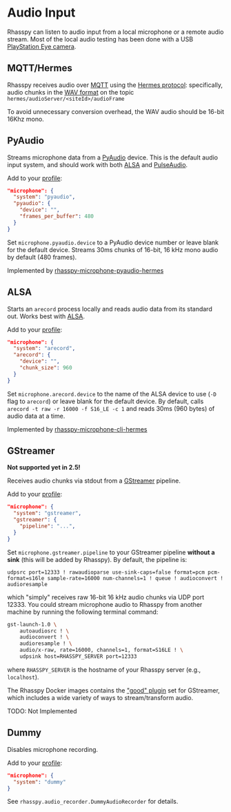 # Audio Input

Rhasspy can listen to audio input from a local microphone or a remote audio
stream. Most of the local audio testing has been done with a USB [PlayStation
Eye camera](https://en.wikipedia.org/wiki/PlayStation_Eye).


## MQTT/Hermes

Rhasspy receives audio over [MQTT](https://mqtt.org) using the [Hermes protocol](https://docs.snips.ai/reference/hermes): specifically, audio chunks in the [WAV format](https://en.wikipedia.org/wiki/WAV) on the topic `hermes/audioServer/<siteId>/audioFrame`

To avoid unnecessary conversion overhead, the WAV audio should be 16-bit 16Khz mono.

## PyAudio

Streams microphone data from a [PyAudio](https://people.csail.mit.edu/hubert/pyaudio/) device.
This is the default audio input system, and should work with both [ALSA](https://www.alsa-project.org/main/index.php/Main_Page) and [PulseAudio](https://www.freedesktop.org/wiki/Software/PulseAudio/).

Add to your [profile](profiles.md):

```json
"microphone": {
  "system": "pyaudio",
  "pyaudio": {
    "device": "",
    "frames_per_buffer": 480
  }
}
```

Set `microphone.pyaudio.device` to a PyAudio device number or leave blank for the default device.
Streams 30ms chunks of 16-bit, 16 kHz mono audio by default (480 frames).

Implemented by [rhasspy-microphone-pyaudio-hermes](https://github.com/rhasspy/rhasspy-microphone-pyaudio-hermes)

## ALSA

Starts an `arecord` process locally and reads audio data from its standard out.
Works best with [ALSA](https://www.alsa-project.org/main/index.php/Main_Page).

Add to your [profile](profiles.md):

```json
"microphone": {
  "system": "arecord",
  "arecord": {
    "device": "",
    "chunk_size": 960
  }
}
```

Set `microphone.arecord.device` to the name of the ALSA device to use (`-D` flag
to `arecord`) or leave blank for the default device.
By default, calls `arecord -t raw -r 16000 -f S16_LE -c 1` and reads 30ms (960
bytes) of audio data at a time.

Implemented by [rhasspy-microphone-cli-hermes](https://github.com/rhasspy/rhasspy-microphone-cli-hermes)

## GStreamer

**Not supported yet in 2.5!**

Receives audio chunks via stdout from a [GStreamer](https://gstreamer.freedesktop.org/) pipeline.

Add to your [profile](profiles.md):

```json
"microphone": {
  "system": "gstreamer",
  "gstreamer": {
    "pipeline": "...",
  }
}
```

Set `microphone.gstreamer.pipeline` to your GStreamer pipeline **without a sink** (this will be added by Rhasspy). By default, the pipeline is:

```
udpsrc port=12333 ! rawaudioparse use-sink-caps=false format=pcm pcm-format=s16le sample-rate=16000 num-channels=1 ! queue ! audioconvert ! audioresample
```

which "simply" receives raw 16-bit 16 kHz audio chunks via UDP port 12333. You could stream microphone audio to Rhasspy from another machine by running the following terminal command:

```bash
gst-launch-1.0 \
    autoaudiosrc ! \
    audioconvert ! \
    audioresample ! \
    audio/x-raw, rate=16000, channels=1, format=S16LE ! \
    udpsink host=RHASSPY_SERVER port=12333
```

where `RHASSPY_SERVER` is the hostname of your Rhasspy server (e.g., `localhost`).

The Rhasspy Docker images contains the ["good" plugin](https://gstreamer.freedesktop.org/data/doc/gstreamer/head/gst-plugins-good-plugins/html/) set for GStreamer, which includes a wide variety of ways to stream/transform audio.

TODO: Not Implemented

## Dummy

Disables microphone recording.

Add to your [profile](profiles.md):

```json
"microphone": {
  "system": "dummy"
}
```

See `rhasspy.audio_recorder.DummyAudioRecorder` for details.
